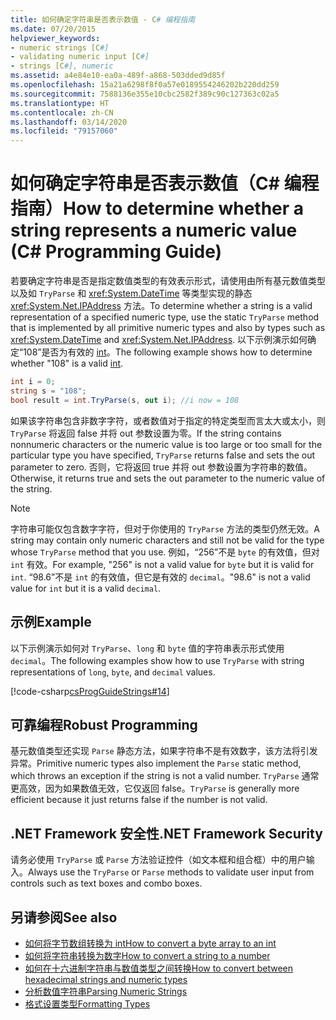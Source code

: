 ```yaml
---
title: 如何确定字符串是否表示数值 - C# 编程指南
ms.date: 07/20/2015
helpviewer_keywords:
- numeric strings [C#]
- validating numeric input [C#]
- strings [C#], numeric
ms.assetid: a4e84e10-ea0a-489f-a868-503dded9d85f
ms.openlocfilehash: 15a21a6298f8f0a57e0189554246202b220dd259
ms.sourcegitcommit: 7588136e355e10cbc2582f389c90c127363c02a5
ms.translationtype: HT
ms.contentlocale: zh-CN
ms.lasthandoff: 03/14/2020
ms.locfileid: "79157060"
---
```

# <a name="how-to-determine-whether-a-string-represents-a-numeric-value-c-programming-guide"></a><span data-ttu-id="d95be-102">如何确定字符串是否表示数值（C# 编程指南）</span><span class="sxs-lookup"><span data-stu-id="d95be-102">How to determine whether a string represents a numeric value (C# Programming Guide)</span></span>
<span data-ttu-id="d95be-103">若要确定字符串是否是指定数值类型的有效表示形式，请使用由所有基元数值类型以及如 `TryParse` 和 <xref:System.DateTime> 等类型实现的静态 <xref:System.Net.IPAddress> 方法。</span><span class="sxs-lookup"><span data-stu-id="d95be-103">To determine whether a string is a valid representation of a specified numeric type, use the static `TryParse` method that is implemented by all primitive numeric types and also by types such as <xref:System.DateTime> and <xref:System.Net.IPAddress>.</span></span> <span data-ttu-id="d95be-104">以下示例演示如何确定“108”是否为有效的 [int](../../language-reference/builtin-types/integral-numeric-types.md)。</span><span class="sxs-lookup"><span data-stu-id="d95be-104">The following example shows how to determine whether "108" is a valid [int](../../language-reference/builtin-types/integral-numeric-types.md).</span></span>  
  
```csharp  
int i = 0;
string s = "108";  
bool result = int.TryParse(s, out i); //i now = 108  
```  
  
 <span data-ttu-id="d95be-105">如果该字符串包含非数字字符，或者数值对于指定的特定类型而言太大或太小，则 `TryParse` 将返回 false 并将 out 参数设置为零。</span><span class="sxs-lookup"><span data-stu-id="d95be-105">If the string contains nonnumeric characters or the numeric value is too large or too small for the particular type you have specified, `TryParse` returns false and sets the out parameter to zero.</span></span> <span data-ttu-id="d95be-106">否则，它将返回 true 并将 out 参数设置为字符串的数值。</span><span class="sxs-lookup"><span data-stu-id="d95be-106">Otherwise, it returns true and sets the out parameter to the numeric value of the string.</span></span>  
  
> [!NOTE]
> <span data-ttu-id="d95be-107">字符串可能仅包含数字字符，但对于你使用的 `TryParse` 方法的类型仍然无效。</span><span class="sxs-lookup"><span data-stu-id="d95be-107">A string may contain only numeric characters and still not be valid for the type whose `TryParse` method that you use.</span></span> <span data-ttu-id="d95be-108">例如，“256”不是 `byte` 的有效值，但对 `int` 有效。</span><span class="sxs-lookup"><span data-stu-id="d95be-108">For example, "256" is not a valid value for `byte` but it is valid for `int`.</span></span> <span data-ttu-id="d95be-109">“98.6”不是 `int` 的有效值，但它是有效的 `decimal`。</span><span class="sxs-lookup"><span data-stu-id="d95be-109">"98.6" is not a valid value for `int` but it is a valid `decimal`.</span></span>  
  
## <a name="example"></a><span data-ttu-id="d95be-110">示例</span><span class="sxs-lookup"><span data-stu-id="d95be-110">Example</span></span>  
 <span data-ttu-id="d95be-111">以下示例演示如何对 `TryParse`、`long` 和 `byte` 值的字符串表示形式使用 `decimal`。</span><span class="sxs-lookup"><span data-stu-id="d95be-111">The following examples show how to use `TryParse` with string representations of `long`, `byte`, and `decimal` values.</span></span>  
  
 [!code-csharp[csProgGuideStrings#14](~/samples/snippets/csharp/VS_Snippets_VBCSharp/csProgGuideStrings/CS/Strings.cs#14)]  
  
## <a name="robust-programming"></a><span data-ttu-id="d95be-112">可靠编程</span><span class="sxs-lookup"><span data-stu-id="d95be-112">Robust Programming</span></span>  
 <span data-ttu-id="d95be-113">基元数值类型还实现 `Parse` 静态方法，如果字符串不是有效数字，该方法将引发异常。</span><span class="sxs-lookup"><span data-stu-id="d95be-113">Primitive numeric types also implement the `Parse` static method, which throws an exception if the string is not a valid number.</span></span> <span data-ttu-id="d95be-114">`TryParse` 通常更高效，因为如果数值无效，它仅返回 false。</span><span class="sxs-lookup"><span data-stu-id="d95be-114">`TryParse` is generally more efficient because it just returns false if the number is not valid.</span></span>  
  
## <a name="net-framework-security"></a><span data-ttu-id="d95be-115">.NET Framework 安全性</span><span class="sxs-lookup"><span data-stu-id="d95be-115">.NET Framework Security</span></span>  
 <span data-ttu-id="d95be-116">请务必使用 `TryParse` 或 `Parse` 方法验证控件（如文本框和组合框）中的用户输入。</span><span class="sxs-lookup"><span data-stu-id="d95be-116">Always use the `TryParse` or `Parse` methods to validate user input from controls such as text boxes and combo boxes.</span></span>  
  
## <a name="see-also"></a><span data-ttu-id="d95be-117">另请参阅</span><span class="sxs-lookup"><span data-stu-id="d95be-117">See also</span></span>

- [<span data-ttu-id="d95be-118">如何将字节数组转换为 int</span><span class="sxs-lookup"><span data-stu-id="d95be-118">How to convert a byte array to an int</span></span>](../types/how-to-convert-a-byte-array-to-an-int.md)
- [<span data-ttu-id="d95be-119">如何将字符串转换为数字</span><span class="sxs-lookup"><span data-stu-id="d95be-119">How to convert a string to a number</span></span>](../types/how-to-convert-a-string-to-a-number.md)
- [<span data-ttu-id="d95be-120">如何在十六进制字符串与数值类型之间转换</span><span class="sxs-lookup"><span data-stu-id="d95be-120">How to convert between hexadecimal strings and numeric types</span></span>](../types/how-to-convert-between-hexadecimal-strings-and-numeric-types.md)
- [<span data-ttu-id="d95be-121">分析数值字符串</span><span class="sxs-lookup"><span data-stu-id="d95be-121">Parsing Numeric Strings</span></span>](../../../standard/base-types/parsing-numeric.md)
- [<span data-ttu-id="d95be-122">格式设置类型</span><span class="sxs-lookup"><span data-stu-id="d95be-122">Formatting Types</span></span>](../../../standard/base-types/formatting-types.md)
